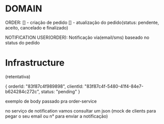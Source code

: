 # DOMAIN

ORDER:
    [] - criação de pedido
    [] - atualização do pedido(status: pendente, aceito, cancelado e finalizado)
    

NOTIFICATION USER(ORDER):
Notificação via(email/sms) baseado no status do pedido

# Infrastructure
(retentativa)


{
  orderId: "83f87c4f989898",
  clientId: "83f87c4f-5480-41f4-84e7-b624284c272c",
  status: "pending"
}

exemplo de body passado pra order-service

no serviço de notification vamos consultar um json
(mock de clients para pegar o seu email ou n° para enviar a notificação)

